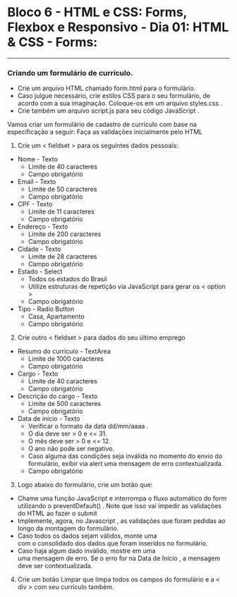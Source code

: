 # Bloco 6 - HTML e CSS: Forms, Flexbox e Responsivo - Dia 01: HTML & CSS - Forms:

----------

### Criando um formulário de currículo.
* Crie um arquivo HTML chamado form.html para o formulário.
* Caso julgue necessário, crie estilos CSS para o seu formulário, de acordo com a sua imaginação. Coloque-os em um arquivo styles.css .
* Crie também um arquivo script.js para seu código JavaScript .

Vamos criar um formulário de cadastro de currículo com base na especificação a seguir:
Faça as validações inicialmente pelo HTML

1. Crie um < fieldset > para os seguintes dados pessoais:
  * Nome - Texto
    * Limite de 40 caracteres
    * Campo obrigatório
  * Email - Texto
    * Limite de 50 caracteres
    * Campo obrigatório
  * CPF - Texto
    * Limite de 11 caracteres
    * Campo obrigatório
  * Endereço - Texto
    * Limite de 200 caracteres
    * Campo obrigatório
  * Cidade - Texto
    * Limite de 28 caracteres
    * Campo obrigatório
  * Estado - Select
    * Todos os estados do Brasil
    * Utilize estruturas de repetição via JavaScript para gerar os < option >
    * Campo obrigatório
  * Tipo - Radio Button
    * Casa, Apartamento
    * Campo obrigatório
2. Crie outro < fieldset > para dados do seu último emprego
  * Resumo do currículo - TextArea
    * Limite de 1000 caracteres
    * Campo obrigatório
  * Cargo - Texto
    * Limite de 40 caracteres
    * Campo obrigatório
  * Descrição do cargo - Texto
    * Limite de 500 caracteres
    * Campo obrigatório
  * Data de início - Texto
    * Verificar o formato da data dd/mm/aaaa .
    * O dia deve ser > 0 e <= 31.
    * O mês deve ser > 0 e <= 12.
    * O ano não pode ser negativo.
    * Caso alguma das condições seja inválida no momento do envio do formulário, exibir via alert uma mensagem de erro contextualizada.
    * Campo obrigatório
3. Logo abaixo do formulário, crie um botão que:
  * Chame uma função JavaScript e interrompa o fluxo automático do form utilizando o preventDefault() . Note que isso vai impedir as validações do HTML ao fazer o submit
  * Implemente, agora, no Javascript , as validações que foram pedidas ao longo da montagem do formulário.
  * Caso todos os dados sejam válidos, monte uma <div> com o consolidado dos dados que foram inseridos no formulário.
  * Caso haja algum dado inválido, mostre em uma <div> uma mensagem de erro. Se o erro for na Data de Início , a mensagem deve ser contextualizada.
4. Crie um botão Limpar que limpa todos os campos do formulário e a < div > com seu currículo também.
